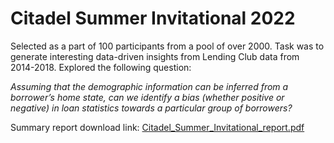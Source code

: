 # Citadel Summer Invitational 2022

Selected as a part of 100 participants from a pool of over 2000. Task was to generate interesting data-driven insights from Lending Club data from 2014-2018. Explored the following question:

*Assuming that the demographic information can be inferred from a borrower’s home state, can we identify a bias (whether positive or negative) in loan statistics towards a particular group of borrowers?*

Summary report download link: [Citadel_Summer_Invitational_report.pdf](https://github.com/Ad1thya-R/CitadelSummerInvitational/files/9658722/Citadel_Sumer_Invitational_Team_13_report.pdf)
